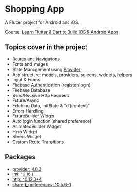 # Shopping App

A Flutter project for Android and iOS.

Course: [Learn Flutter & Dart to Build iOS & Android Apps](https://www.udemy.com/course/learn-flutter-dart-to-build-ios-android-apps/)

## Topics cover in the project

- Routes and Navigations
- Fonts and Images
- State Management using [Provider](https://pub.dev/packages/provider)
- App structure: models, providers, screens, widgets, helpers
- Input & Forms
- Firebase Authentication (register/login)
- Firebase Database
- Send/Receive Http Requests
- Future/Async
- Fetching Data, initState & "of(context)"
- Errors Handling
- FutureBuilder Widget
- Auto login function (shared preference)
- AnimatedBuilder Widget
- Hero Widget
- Slivers Widget
- Custom Route Transitions

## Packages

- [provider: 4.0.3](https://pub.dev/packages/provider)
- [intl: ^0.16.1](https://pub.dev/packages/intl)
- [http: ^0.12.0+4](https://pub.dev/packages/http)
- [shared_preferences: ^0.5.6+1](https://pub.dev/packages/shared_preferences)
